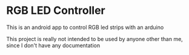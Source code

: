 # RGB LED Controller
This is an android app to control RGB led strips with an arduino

This project is really not intended to be used by anyone other than me, since I don't have any documentation
